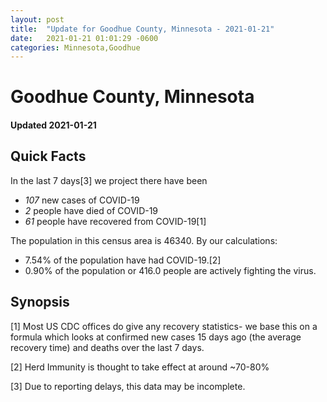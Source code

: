```yaml
---
layout: post
title:  "Update for Goodhue County, Minnesota - 2021-01-21"
date:   2021-01-21 01:01:29 -0600
categories: Minnesota,Goodhue
---
```


# Goodhue County, Minnesota
#### Updated 2021-01-21

## Quick Facts

In the last 7 days[3] we project there have been
- *107* new cases of COVID-19
- *2* people have died of COVID-19
- *61* people have recovered from COVID-19[1]

The population in this census area is 46340. By our calculations:
- 7.54% of the population have had COVID-19.[2]
- 0.90% of the population or 416.0 people are actively fighting the virus.

## Synopsis




[1] Most US CDC offices do give any recovery statistics- we base this on a formula which looks at confirmed new cases
15 days ago (the average recovery time) and deaths over the last 7 days.

[2] Herd Immunity is thought to take effect at around ~70-80%

[3] Due to reporting delays, this data may be incomplete.
 
    